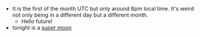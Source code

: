 *   It is the first of the month UTC but only around 8pm local time. It's weird not only being in a different day but a different month.
    *   Hello future!
*   tonight is a [super moon](super-moon)